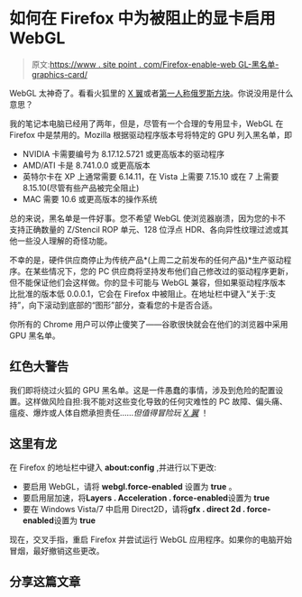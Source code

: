 # 如何在 Firefox 中为被阻止的显卡启用 WebGL

> 原文:[https://www . site point . com/Firefox-enable-web GL-黑名单-graphics-card/](https://www.sitepoint.com/firefox-enable-webgl-blacklisted-graphics-card/)

WebGL 太神奇了。看看火狐里的 [X 翼](http://oos.moxiecode.com/js_webgl/xwing/)或者[第一人称俄罗斯方块](http://www.firstpersontetris.com/)。你说没用是什么意思？

我的笔记本电脑已经用了两年，但是，尽管有一个合理的专用显卡，WebGL 在 Firefox 中是禁用的。Mozilla 根据驱动程序版本号将特定的 GPU 列入黑名单，即

*   NVIDIA 卡需要编号为 8.17.12.5721 或更高版本的驱动程序
*   AMD/ATI 卡是 8.741.0.0 或更高版本
*   英特尔卡在 XP 上通常需要 6.14.11，在 Vista 上需要 7.15.10 或在 7 上需要 8.15.10(尽管有些产品被完全阻止)
*   MAC 需要 10.6 或更高版本的操作系统

总的来说，黑名单是一件好事。您不希望 WebGL 使浏览器崩溃，因为您的卡不支持正确数量的 Z/Stencil ROP 单元、128 位浮点 HDR、各向异性纹理过滤或其他一些没人理解的奇怪功能。

不幸的是，硬件供应商停止为传统产品*(上周二之前发布的任何产品)*生产驱动程序。在某些情况下，您的 PC 供应商将坚持发布他们自己修改过的驱动程序更新，但不能保证他们会这样做。你的显卡可能与 WebGL 兼容，但如果驱动程序版本比批准的版本低 0.0.0.1，它会在 Firefox 中被阻止。在地址栏中键入“关于:支持”，向下滚动到底部的“图形”部分，查看您的卡是否合适。

你所有的 Chrome 用户可以停止傻笑了——谷歌很快就会在他们的浏览器中采用 GPU 黑名单。

## 红色大警告

我们即将绕过火狐的 GPU 黑名单。这是一件愚蠢的事情，涉及到危险的配置设置。这样做风险自担:我不能对这些变化导致的任何灾难性的 PC 故障、偏头痛、瘟疫、爆炸或人体自燃承担责任……*但值得冒险玩 [X 翼](http://oos.moxiecode.com/js_webgl/xwing/)* ！

## 这里有龙

在 Firefox 的地址栏中键入 **about:config** ,并进行以下更改:

*   要启用 WebGL，请将 **webgl.force-enabled** 设置为 **true** 。
*   要启用层加速，将**Layers . Acceleration . force-enabled**设置为 **true**
*   要在 Windows Vista/7 中启用 Direct2D，请将**gfx . direct 2d . force-enabled**设置为 **true**

现在，交叉手指，重启 Firefox 并尝试运行 WebGL 应用程序。如果你的电脑开始冒烟，最好撤销这些更改。

## 分享这篇文章